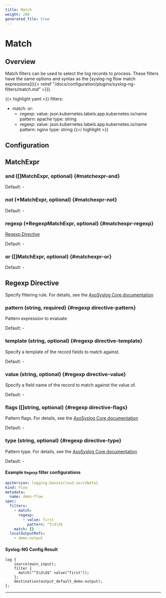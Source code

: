 ```yaml
---
title: Match
weight: 200
generated_file: true
---
```


# Match
## Overview
 Match filters can be used to select the log records to process. These filters have the same options and syntax as the [syslog-ng flow match expressions]({{< relref "/docs/configuration/plugins/syslog-ng-filters/match.md" >}}).

{{< highlight yaml >}}
  filters:
  - match:
      or:
      - regexp:
          value: json.kubernetes.labels.app.kubernetes.io/name
          pattern: apache
          type: string
      - regexp:
          value: json.kubernetes.labels.app.kubernetes.io/name
          pattern: nginx
          type: string
{{</ highlight >}} 

## Configuration
## MatchExpr

### and ([]MatchExpr, optional) {#matchexpr-and}

Default: -

### not (*MatchExpr, optional) {#matchexpr-not}

Default: -

### regexp (*RegexpMatchExpr, optional) {#matchexpr-regexp}

[Regexp Directive](#Regexp-Directive) 

Default: -

### or ([]MatchExpr, optional) {#matchexpr-or}

Default: -


## Regexp Directive


Specify filtering rule. For details, see the [AxoSyslog Core documentation](https://axoflow.com/docs/axosyslog-core/chapter-manipulating-messages/customizing-message-format/reference-template-functions/#template-function-list)


### pattern (string, required) {#regexp directive-pattern}

Pattern expression to evaluate 

Default: -

### template (string, optional) {#regexp directive-template}

Specify a template of the record fields to match against. 

Default: -

### value (string, optional) {#regexp directive-value}

Specify a field name of the record to match against the value of. 

Default: -

### flags ([]string, optional) {#regexp directive-flags}

Pattern flags. For details, see the [AxoSyslog Core documentation](https://axoflow.com/docs/axosyslog-core/chapter-manipulating-messages/regular-expressions/reference-regexp-types/regexp-flags-options/) 

Default: -

### type (string, optional) {#regexp directive-type}

Pattern type. For details, see the [AxoSyslog Core documentation](https://axoflow.com/docs/axosyslog-core/chapter-manipulating-messages/regular-expressions/reference-regexp-types/regexp-type-options/) 

Default: -



#### Example `Regexp` filter configurations
```yaml
apiVersion: logging.banzaicloud.io/v1beta1
kind: Flow
metadata:
  name: demo-flow
spec:
  filters:
    - match:
	  regexp:
	    - value: first
		  pattern: ^5\d\d$
	match: {}
  localOutputRefs:
    - demo-output
```



#### Syslog-NG Config Result
```
log {
    source(main_input);
    filter {
      match("^5\d\d$" value("first"));
	};
	destination(output_default_demo-output);
};

```


---
